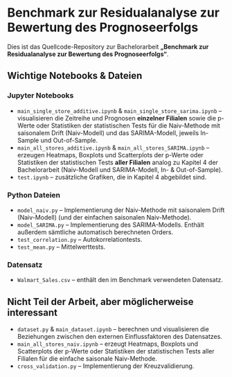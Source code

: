# Benchmark zur Residualanalyse zur Bewertung des Prognoseerfolgs

Dies ist das Quellcode-Repository zur Bachelorarbeit **„Benchmark zur Residualanalyse zur Bewertung des Prognoseerfolgs“**.

## Wichtige Notebooks & Dateien
### Jupyter Notebooks
* `main_single_store_additive.ipynb` & `main_single_store_sarima.ipynb` – visualisieren die Zeitreihe und Prognosen **einzelner Filialen** sowie die p-Werte oder Statistiken der statistischen Tests für die Naiv-Methode mit saisonalem Drift (Naiv-Modell) und das SARIMA-Modell, jeweils In-Sample und Out-of-Sample.  
* `main_all_stores_additive.ipynb` & `main_all_stores_SARIMA.ipynb` – erzeugen Heatmaps, Boxplots und Scatterplots der p-Werte oder Statistiken der statistischen Tests **aller Filialen** analog zu Kapitel 4 der Bachelorarbeit (Naiv-Modell und SARIMA-Modell, In- & Out-of-Sample).
* `test.ipynb` – zusätzliche Grafiken, die in Kapitel 4 abgebildet sind.
### Python Dateien
* `model_naiv.py` – Implementierung der Naiv-Methode mit saisonalem Drift (Naiv-Modell) (und der einfachen saisonalen Naiv-Methode).
* `model_SARIMA.py` – Implementierung des SARIMA-Modells. Enthält außerdem sämtliche automatisch berechneten Orders.  
* `test_correlation.py` – Autokorrelationtests.  
* `test_mean.py` – Mittelwerttests.
### Datensatz
* `Walmart_Sales.csv` – enthält den im Benchmark verwendeten Datensatz.

## Nicht Teil der Arbeit, aber möglicherweise interessant
* `dataset.py` & `main_dataset.ipynb` – berechnen und visualisieren die Beziehungen zwischen den externen Einflussfaktoren des Datensatzes.
* `main_all_stores_naiv.ipynb` – erzeugt Heatmaps, Boxplots und Scatterplots der p-Werte oder Statistiken der statistischen Tests aller Filialen für die einfache saisonale Naiv-Methode.
* `cross_validation.py` – Implementierung der Kreuzvalidierung.

